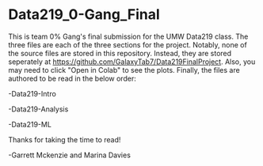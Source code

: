 # Data219_0-Gang_Final
This is team 0% Gang's final submission for the UMW Data219 class. The three files are each of the three sections for the project. Notably, none of the source files are stored in this repository.
Instead, they are stored seperately at https://github.com/GalaxyTab7/Data219FinalProject. Also, you may need to click "Open in Colab" to see the plots. Finally, the files are authored to be read in the below order:

-Data219-Intro

-Data219-Analysis

-Data219-ML

Thanks for taking the time to read! 

-Garrett Mckenzie and Marina Davies
